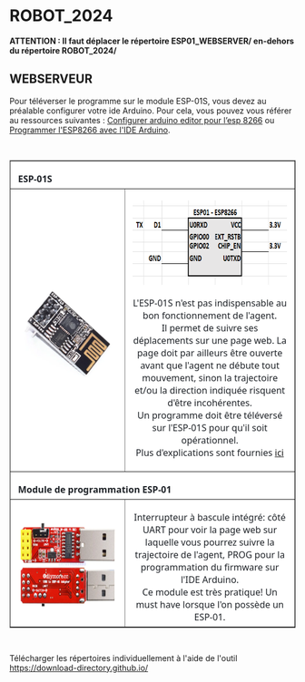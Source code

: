 <h1>ROBOT_2024</h1>

<p><b>ATTENTION : Il faut déplacer le répertoire ESP01_WEBSERVER/ en-dehors du répertoire ROBOT_2024/</b></p>

<h2>WEBSERVEUR</h2>

<p>Pour téléverser le programme sur le module ESP-01S, vous devez au préalable configurer votre ide Arduino. Pour cela, vous pouvez vous référer au ressources suivantes : <a href="https://blog.idleman.fr/programmer-un-esp8266-avec-arduino-ide-editor/" target="_blank" >Configurer arduino editor pour l’esp 8266</a> ou <a href="https://www.fais-le-toi-meme.fr/electronique/tutoriel/programmes-arduino-executes-sur-esp8266-arduino-ide.html" target="_blank" >Programmer l'ESP8266 avec l'IDE Arduino</a>.</p>
<br/>
<table class=MsoNormalTable border=1 cellspacing=0 cellpadding=0
 style='background:white;border-collapse:collapse'>
 <tr>
  <td width=604 colspan=2 valign=top style='width:453.0pt;padding:4.5pt 9.75pt 4.5pt 9.75pt'>
  <p class=MsoNormal style='margin-bottom:0cm;line-height:normal'><b><span
  style='font-size:12.0pt;font-family:"Segoe UI",sans-serif;color:#1F2328'>ESP-01S</span></b></p>
  </td>
 </tr>
 <tr>
  <td width=302 style='width:226.5pt;padding:4.5pt 9.75pt 4.5pt 9.75pt'>
  <p class=MsoNormal align=center style='margin-bottom:0cm;text-align:center;
  line-height:normal'><span style='color:black'><a
  href="https://github.com/ikobootloader/PROJETS-ARDUINO/blob/main/VOITURE_AUTONOME/ROBOT_2024/assets/esp-01s/esp-01s.PNG?raw=true"
  target="_blank"><span style='font-size:12.0pt;font-family:"Segoe UI",sans-serif;
  text-decoration:none'><img border=0 width=188 height=161 id="Image 3"
  src="https://github.com/ikobootloader/PROJETS-ARDUINO/raw/main/VOITURE_AUTONOME/ROBOT_2024/assets/esp-01s/esp-01s.PNG?raw=true"></span></a></span></p>
  </td>
  <td width=302 style='width:226.5pt;padding:4.5pt 9.75pt 4.5pt 9.75pt'>
  <p class=MsoNormal align=center style='margin-bottom:12.0pt;text-align:center;
  line-height:normal'><span style='color:black'><a
  href="https://github.com/ikobootloader/PROJETS-ARDUINO/blob/main/VOITURE_AUTONOME/ROBOT_2024/assets/esp-01s/Branchements%20ESP01.PNG?raw=true"
  target="_blank"><span style='font-size:12.0pt;font-family:"Segoe UI",sans-serif;
  text-decoration:none'><img border=0 width=394 height=149 id="Image 2"
  src="https://github.com/ikobootloader/PROJETS-ARDUINO/raw/main/VOITURE_AUTONOME/ROBOT_2024/assets/esp-01s/Branchements%20ESP01.PNG?raw=true"></span></a></span></p>
  <p class=MsoNormal align=center style='margin-bottom:12.0pt;text-align:center;
  line-height:normal'><span style='font-size:12.0pt;font-family:"Segoe UI",sans-serif;
  color:#1F2328'>L'ESP-01S n'est pas indispensable au bon fonctionnement de
  l'agent.<br>
  Il permet de suivre ses déplacements sur une page web. La page doit par
  ailleurs être ouverte avant que l'agent ne débute tout mouvement, sinon la
  trajectoire et/ou la direction indiquée risquent d'être incohérentes.<br>
  Un programme doit être téléversé sur l'ESP-01S pour qu'il soit opérationnel.<br>
  Plus d'explications sont fournies&nbsp;<a
  href="https://github.com/ikobootloader/PROJETS-ARDUINO/tree/main/VOITURE_AUTONOME/ROBOT_2024/ESP01_WEBSERVER">ici</a></span></p>
  </td>
 </tr>
 <tr>
  <td width=893 colspan=2 style='width:669.75pt;padding:4.5pt 9.75pt 4.5pt 9.75pt'>
  <p class=MsoNormal style='margin-bottom:0cm;line-height:normal'><b><span
  style='font-size:12.0pt;font-family:"Segoe UI",sans-serif;color:#1F2328'>Module
  de programmation ESP-01</span></b></p>
  </td>
 </tr>
 <tr>
  <td width=414 style='width:310.5pt;padding:4.5pt 9.75pt 4.5pt 9.75pt'>
  <p class=MsoNormal align=center style='margin-bottom:0cm;text-align:center;
  line-height:normal'><span style='color:black'><a
  href="https://github.com/ikobootloader/PROJETS-ARDUINO/blob/main/VOITURE_AUTONOME/ROBOT_2024/assets/T%C3%A9l%C3%A9chargeur%20WIFI%20ESP-01%20ESP-01S/Module%20de%20programmation%20ESP-01.PNG?raw=true"
  target="_blank"><span style='font-size:12.0pt;font-family:"Segoe UI",sans-serif;
  text-decoration:none'><img border=0 width=250 height=164 id="Image 1"
  src="https://github.com/ikobootloader/PROJETS-ARDUINO/raw/main/VOITURE_AUTONOME/ROBOT_2024/assets/T%C3%A9l%C3%A9chargeur%20WIFI%20ESP-01%20ESP-01S/Module%20de%20programmation%20ESP-01.PNG?raw=true"></span></a></span></p>
  </td>
  <td width=478 style='width:358.5pt;padding:4.5pt 9.75pt 4.5pt 9.75pt'>
  <p class=MsoNormal align=center style='margin-bottom:0cm;text-align:center;
  line-height:normal'><span style='font-size:12.0pt;font-family:"Segoe UI",sans-serif;
  color:#1F2328'>Interrupteur à bascule intégré: côté UART pour voir la page
  web sur laquelle vous pourrez suivre la trajectoire de l'agent, PROG pour la
  programmation du firmware sur l'IDE Arduino.<br>
  Ce module est très pratique! Un must have lorsque l'on possède un ESP-01.</span></p>
  </td>
 </tr>
</table>
<br/>

Télécharger les répertoires individuellement à l'aide de l'outil <a href="https://download-directory.github.io/">https://download-directory.github.io/</a>
